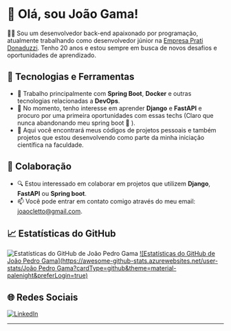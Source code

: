 # 👋 Olá, sou João Gama!

👨‍💻 Sou um desenvolvedor back-end apaixonado por programação, atualmente trabalhando como desenvolvedor júnior na [Empresa Prati Donaduzzi](https://www.pratidonaduzzi.com.br/). Tenho 20 anos e estou sempre em busca de novos desafios e oportunidades de aprendizado.

## 🔧 Tecnologias e Ferramentas

- 💼 Trabalho principalmente com **Spring Boot**, **Docker** e outras tecnologias relacionadas a **DevOps**.
- 🌱 No momento, tenho interesse em aprender **Django** e **FastAPI** e procuro por uma primeira oportunidades com essas techs (Claro que nunca abandonando meu spring boot 🥰 ).
- 🚀 Aqui você encontrará meus códigos de projetos pessoais e também projetos que estou desenvolvendo como parte da minha iniciação científica na faculdade.

## 🤝 Colaboração

- 🔍 Estou interessado em colaborar em projetos que utilizem **Django**, **FastAPI** ou **Spring boot**.
- 📫 Você pode entrar em contato comigo através do meu email: [joaocletto@gmail.com](mailto:joaocletto@gmail.com).

## 📈 Estatísticas do GitHub

![Estatísticas do GitHub de João Pedro Gama](https://github-readme-stats.vercel.app/api?username=joaopedrogama&show_icons=true&theme=dark)
[![Estatísticas do GitHub de João Pedro Gama](https://awesome-github-stats.azurewebsites.net/user-stats/João Pedro Gama?cardType=github&theme=material-palenight&preferLogin=true)](https://git.io/awesome-stats-card)

## 🌐 Redes Sociais

[![LinkedIn](https://img.shields.io/badge/LinkedIn-Connect-blue)](https://www.linkedin.com/in/jo%C3%A3o-pedro-gama-a482a2228/)

---
